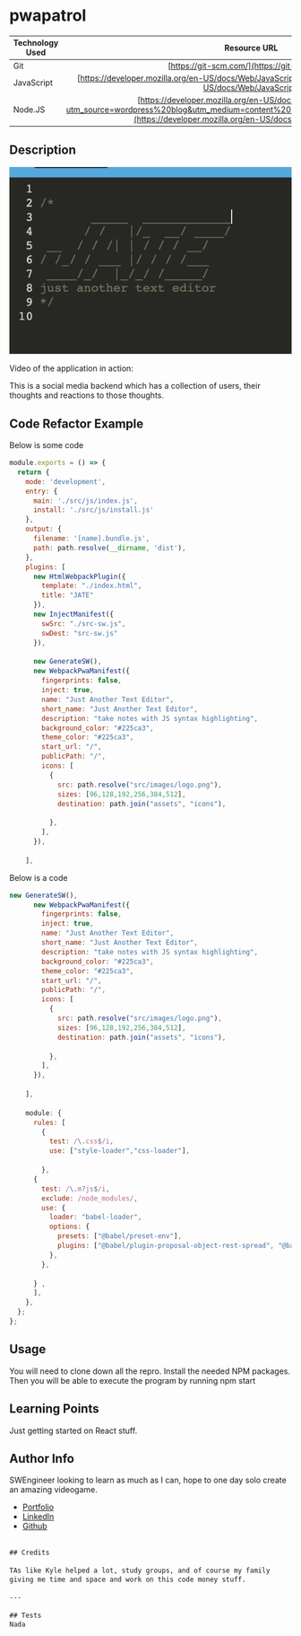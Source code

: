 # pwapatrol

| Technology Used         | Resource URL           | 
| ------------- |:-------------:| 
| Git | [https://git-scm.com/](https://git-scm.com/)     |    
| JavaScript | [https://developer.mozilla.org/en-US/docs/Web/JavaScript](https://developer.mozilla.org/en-US/docs/Web/JavaScript)     
| Node.JS| [https://developer.mozilla.org/en-US/docs/Glossary/Node.js?utm_source=wordpress%20blog&utm_medium=content%20link&utm_campaign=promote%20mdn](https://developer.mozilla.org/en-US/docs/Web/API/Fetch_API)    




## Description 
![plot](./assets/photo.png)


Video of the application in action: 

This is a social media backend which has a collection of users, their thoughts and reactions to those thoughts.  



## Code Refactor Example


Below is some code

```Javascript
module.exports = () => {
  return {
    mode: 'development',
    entry: {
      main: './src/js/index.js',
      install: './src/js/install.js'
    },
    output: {
      filename: '[name].bundle.js',
      path: path.resolve(__dirname, 'dist'),
    },
    plugins: [
      new HtmlWebpackPlugin({
        template: "./index.html",
        title: "JATE"
      }), 
      new InjectManifest({
        swSrc: "./src-sw.js",
        swDest: "src-sw.js"
      }),

      new GenerateSW(),
      new WebpackPwaManifest({
        fingerprints: false,
        inject: true, 
        name: "Just Another Text Editor",
        short_name: "Just Another Text Editor",
        description: "take notes with JS syntax highlighting",
        background_color: "#225ca3",
        theme_color: "#225ca3",
        start_url: "/",
        publicPath: "/",
        icons: [
          {
            src: path.resolve("src/images/logo.png"),
            sizes: [96,128,192,256,384,512],
            destination: path.join("assets", "icons"),

          },
        ],
      }),
      
    ],


```

Below is a code

``` JavaScript
new GenerateSW(),
      new WebpackPwaManifest({
        fingerprints: false,
        inject: true, 
        name: "Just Another Text Editor",
        short_name: "Just Another Text Editor",
        description: "take notes with JS syntax highlighting",
        background_color: "#225ca3",
        theme_color: "#225ca3",
        start_url: "/",
        publicPath: "/",
        icons: [
          {
            src: path.resolve("src/images/logo.png"),
            sizes: [96,128,192,256,384,512],
            destination: path.join("assets", "icons"),

          },
        ],
      }),
      
    ],

    module: {
      rules: [
        {
          test: /\.css$/i,
          use: ["style-loader","css-loader"], 

        },
      {
        test: /\.m?js$/i,
        exclude: /node_modules/,
        use: {
          loader: "babel-loader",
          options: {
            presets: ["@babel/preset-env"],
            plugins: ["@babel/plugin-proposal-object-rest-spread", "@babel/transform-runtime"],
          },
        },

      } , 
      ],
    },
  };
};

``` 



## Usage 

You will need to clone down all the repro.  Install the needed NPM packages. Then you will be able to execute the program by running npm start


## Learning Points 


Just getting started on React stuff.   

## Author Info

SWEngineer looking to learn as much as I can, hope to one day solo create an amazing videogame. 

* [Portfolio](https://bdalberson.github.io/Course2Biopage/)
* [LinkedIn](https://www.linkedin.com/in/brian-alberson-464b2271/)
* [Github](https://github.com/bdalberson)
```

## Credits

TAs like Kyle helped a lot, study groups, and of course my family giving me time and space and work on this code money stuff. 

---

## Tests
Nada
